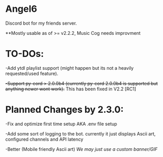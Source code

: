 # Angel6
Discord bot for my friends server.

**Mostly usable as of >= v2.2.2, Music Cog needs improvment

# TO-DOs:

-Add ytdl playlist support (might happen but its not a heavily requested/used feature).

~~-Support py-cord > 2.0.0b4 (currently py-cord 2.0.0b4 is supported but anything newer wont work).~~ This has been fixed in V2.2 [RC1]


# Planned Changes by 2.3.0:

-Fix and optimize first time setup AKA .env file setup

-Add some sort of logging to the bot. currently it just displays Ascii art, configured channels and API latency

-Better (Mobile friendly Ascii art) *We may just use a custom banner/GIF*
